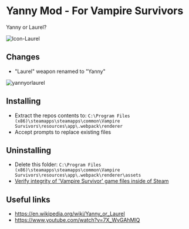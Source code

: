 # Yanny Mod - For Vampire Survivors
Yanny or Laurel?

![Icon-Laurel](https://user-images.githubusercontent.com/7528322/163674128-6beb4acf-22d0-4836-9178-f9fbe16b6219.png)

## Changes
- "Laurel" weapon renamed to "Yanny"

![yannyorlaurel](https://user-images.githubusercontent.com/7528322/163674876-e9242215-9942-4699-9ab8-08c2acbcd57e.png)

## Installing
- Extract the repos contents to: `C:\Program Files (x86)\steamapps\steamapps\common\Vampire Survivors\resources\app\.webpack\renderer`
- Accept prompts to replace existing files

## Uninstalling
- Delete this folder: `C:\Program Files (x86)\steamapps\steamapps\common\Vampire Survivors\resources\app\.webpack\renderer\assets`
- [Verify integrity of 'Vampire Survivor' game files inside of Steam](https://help.steampowered.com/en/faqs/view/0C48-FCBD-DA71-93EB)

## Useful links
- https://en.wikipedia.org/wiki/Yanny_or_Laurel
- https://www.youtube.com/watch?v=7X_WvGAhMlQ
